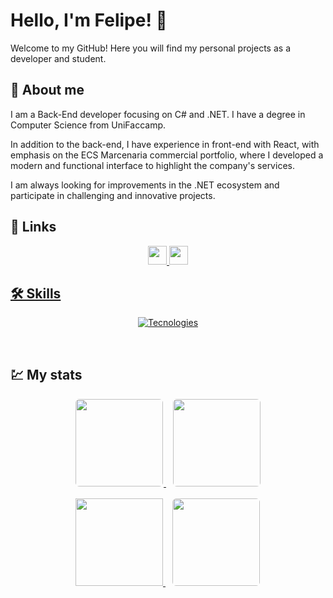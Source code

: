 # Hello, I'm Felipe! 👋
Welcome to my GitHub! Here you will find my personal projects as a developer and student.

## 🚀 About me
I am a Back-End developer focusing on C# and .NET. I have a degree in Computer Science from UniFaccamp.

In addition to the back-end, I have experience in front-end with React, with emphasis on the ECS Marcenaria commercial portfolio, where I developed a modern and functional interface to highlight the company's services.

I am always looking for improvements in the .NET ecosystem and participate in challenging and innovative projects.

## 🔗 Links

<div align="center">
<a href = "malito:felipeferraz1398@gmail.com">
<img height="30px" src="https://img.shields.io/badge/Gmail-D14836?style=for-the-badge&logo=gmail&logoColor=white"/>
<a href = "https://www.linkedin.com/in/felipe-ferraz-4b0145247">
<img height="30px" src="https://img.shields.io/badge/LinkedIn-0077B5?style=for-the-badge&logo=linkedin&logoColor=white"/>
</div>


## 🛠 Skills
<div align="center">

[![Tecnologies](https://skillicons.dev/icons?i=cs,py,js,react,linux&perline=14)](https://github.com/FelipeFerraz98)

</div>

<br>

## 💹 My stats

<div align="center"
    style="margin-top: 15px;">
<a href = "https://github.com/FelipeFerraz98">
<img height="140em" 
    style="border: 1px solid white; border-radius: 0.5em;"
    src="https://github-profile-summary-cards.vercel.app/api/cards/profile-details?username=felipeferraz98&theme=tokyonight"/>
<img height="140em"
    style="border: 0.1px solid white; border-radius: 0.5em; margin-left: 10px;"
    src="https://github-readme-stats.vercel.app/api/top-langs/?username=FelipeFerraz98&layout=donut&theme=tokyonight"/>
</div>

<div align="center"
    style="margin-top: 15px;">
<a href = "https://github.com/FelipeFerraz98">
<img height="140em" src="https://github-profile-trophy.vercel.app/?username=felipeferraz98&row=1&column=3&theme=tokyonight&margin-w=15&margin-h=15"/>
<img height="140em"
    style="border: 1px solid white; border-radius: 0.5em; margin-left: 10px;"
    src="https://github-profile-summary-cards.vercel.app/api/cards/productive-time?username=FelipeFerraz98&theme=tokyonight&utcOffset=-3"/>
</div>


